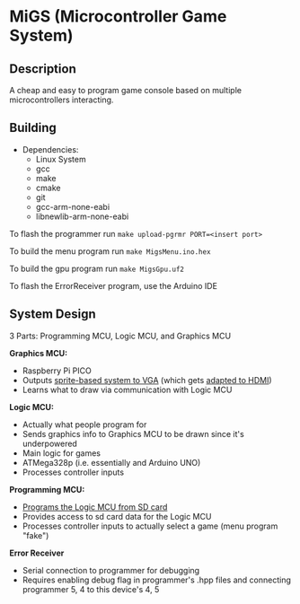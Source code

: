 # MiGS (Microcontroller Game System)

## Description

A cheap and easy to program game console based on multiple microcontrollers interacting.

## Building

- Dependencies:
  + Linux System
  + gcc
  + make
  + cmake
  + git
  + gcc-arm-none-eabi
  + libnewlib-arm-none-eabi

To flash the programmer run `make upload-pgrmr PORT=<insert port>`

To build the menu program run `make MigsMenu.ino.hex`

To build the gpu program run `make MigsGpu.uf2`

To flash the ErrorReceiver program, use the Arduino IDE

## System Design

3 Parts: Programming MCU, Logic MCU, and Graphics MCU

__Graphics MCU:__
- Raspberry Pi PICO
- Outputs [sprite-based system to VGA](https://www.youtube.com/watch?v=RmPWcsvGSyk) (which gets [adapted to HDMI](https://www.amazon.com/Monitor-Connector-VENTION-Adapter-Computer/dp/B08GZ159FJ/ref=sr_1_6?crid=1TODLD3WMDJ1C&keywords=vga+to+hdmi&qid=1645044383&sprefix=vga+to+hdm%2Caps%2C127&sr=8-6))
- Learns what to draw via communication with Logic MCU

__Logic MCU:__
- Actually what people program for
- Sends graphics info to Graphics MCU to be drawn since it's underpowered
- Main logic for games
- ATMega328p (i.e. essentially and Arduino UNO)
- Processes controller inputs

__Programming MCU:__
- [Programs the Logic MCU from SD card](https://baldwisdom.com/bootdrive/)
- Provides access to sd card data for the Logic MCU
- Processes controller inputs to actually select a game (menu program "fake")

__Error Receiver__
- Serial connection to programmer for debugging
- Requires enabling debug flag in programmer's .hpp files and connecting programmer 5, 4 to this device's 4, 5
